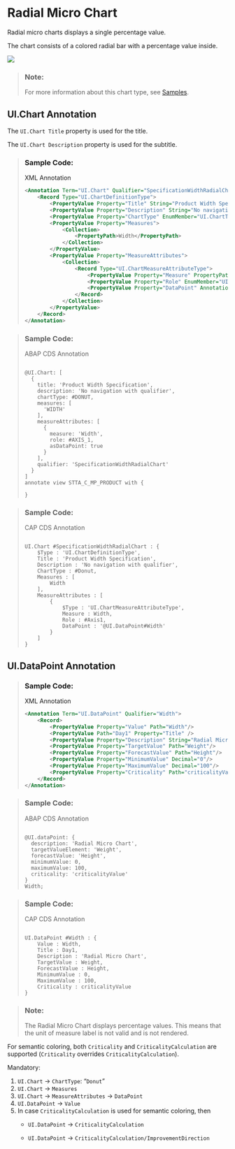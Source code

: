 <!-- loio51eb56989df94267a75ebeff24093a5e -->

# Radial Micro Chart

Radial micro charts displays a single percentage value.

The chart consists of a colored radial bar with a percentage value inside.

![](images/Radial_Micro_Chart_551f7f3.png)

> ### Note:  
> For more information about this chart type, see [Samples](https://ui5.sap.com/1.82.5/#/entity/sap.suite.ui.microchart.RadialMicroChart).



<a name="loio51eb56989df94267a75ebeff24093a5e__section_cfx_s3q_qmb"/>

## UI.Chart Annotation

The `UI.Chart Title` property is used for the title.

The `UI.Chart Description` property is used for the subtitle.

> ### Sample Code:  
> XML Annotation
> 
> ```xml
> <Annotation Term="UI.Chart" Qualifier="SpecificationWidthRadialChart">
>     <Record Type="UI.ChartDefinitionType">
>         <PropertyValue Property="Title" String="Product Width Specification"/>
>         <PropertyValue Property="Description" String="No navigation with qualifier"/>
>         <PropertyValue Property="ChartType" EnumMember="UI.ChartType/Donut"/>
>         <PropertyValue Property="Measures">
>             <Collection>
>                 <PropertyPath>Width</PropertyPath>
>             </Collection>
>         </PropertyValue>
>         <PropertyValue Property="MeasureAttributes">
>             <Collection>
>                 <Record Type="UI.ChartMeasureAttributeType">
>                     <PropertyValue Property="Measure" PropertyPath="Width"/>
>                     <PropertyValue Property="Role" EnumMember="UI.ChartMeasureRoleType/Axis1"/>
>                     <PropertyValue Property="DataPoint" AnnotationPath="@UI.DataPoint#Width"/>
>                 </Record>
>             </Collection>
>         </PropertyValue>
>     </Record>
> </Annotation>
> 
> ```

> ### Sample Code:  
> ABAP CDS Annotation
> 
> ```
> 
> @UI.Chart: [
>   {
>     title: 'Product Width Specification',
>     description: 'No navigation with qualifier',
>     chartType: #DONUT,
>     measures: [
>       'WIDTH'
>     ],
>     measureAttributes: [
>       {
>         measure: 'Width',
>         role: #AXIS_1,
>         asDataPoint: true
>       }
>     ],
>     qualifier: 'SpecificationWidthRadialChart'
>   }
> ]
> annotate view STTA_C_MP_PRODUCT with {
> 
> }
> 
> ```

> ### Sample Code:  
> CAP CDS Annotation
> 
> ```
> 
> UI.Chart #SpecificationWidthRadialChart : {
>     $Type : 'UI.ChartDefinitionType',
>     Title : 'Product Width Specification',
>     Description : 'No navigation with qualifier',
>     ChartType : #Donut,
>     Measures : [
>         Width
>     ],
>     MeasureAttributes : [
>         {
>             $Type : 'UI.ChartMeasureAttributeType',
>             Measure : Width,
>             Role : #Axis1,
>             DataPoint : '@UI.DataPoint#Width'
>         }
>     ]
> }
> 
> ```



<a name="loio51eb56989df94267a75ebeff24093a5e__section_w1x_s3q_qmb"/>

## UI.DataPoint Annotation

> ### Sample Code:  
> XML Annotation
> 
> ```xml
> <Annotation Term="UI.DataPoint" Qualifier="Width">
>     <Record>
>         <PropertyValue Property="Value" Path="Width"/>
>         <PropertyValue Path="Day1" Property="Title" />
>         <PropertyValue Property="Description" String="Radial Micro Chart"/>
>         <PropertyValue Property="TargetValue" Path="Weight"/>
>         <PropertyValue Property="ForecastValue" Path="Height"/>
>         <PropertyValue Property="MinimumValue" Decimal="0"/>
>         <PropertyValue Property="MaximumValue" Decimal="100"/>
>         <PropertyValue Property="Criticality" Path="criticalityValue"/>
>     </Record>
> </Annotation>
> 
> ```

> ### Sample Code:  
> ABAP CDS Annotation
> 
> ```
> 
> @UI.dataPoint: {
>   description: 'Radial Micro Chart',
>   targetValueElement: 'Weight',
>   forecastValue: 'Height',
>   minimumValue: 0,
>   maximumValue: 100,
>   criticality: 'criticalityValue'
> }
> Width;
> ```

> ### Sample Code:  
> CAP CDS Annotation
> 
> ```
> 
> UI.DataPoint #Width : {
>     Value : Width,
>     Title : Day1,
>     Description : 'Radial Micro Chart',
>     TargetValue : Weight,
>     ForecastValue : Height,
>     MinimumValue : 0,
>     MaximumValue : 100,
>     Criticality : criticalityValue
> }
> 
> ```

> ### Note:  
> The Radial Micro Chart displays percentage values. This means that the unit of measure label is not valid and is not rendered.

For semantic coloring, both `Criticality` and `CriticalityCalculation` are supported \(`Criticality` overrides `CriticalityCalculation`\).

Mandatory:

1.  `UI.Chart` → `ChartType`: “`Donut`”
2.  `UI.Chart` → `Measures`
3.  `UI.Chart` → `MeasureAttributes` → `DataPoint`
4.  `UI.DataPoint` → `Value`
5.  In case `CriticalityCalculation` is used for semantic coloring, then
    -   `UI.DataPoint` → `CriticalityCalculation`

    -   `UI.DataPoint` → `CriticalityCalculation/ImprovementDirection`



